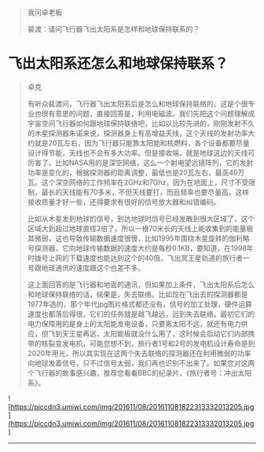 > 我问卓老板
> 
> 裴渡：请问飞行器飞出太阳系是怎样和地球保持联系的？

# 飞出太阳系还怎么和地球保持联系？

> 卓克
> 
> 有听众裴渡问，飞行器飞出太阳系后是怎么和地球保持联络的。这是个很专业也很有意思的问题，直接回答是，利用电磁波。我们先把这个问题理解成宇宙空间飞行器如何跟地球保持联络吧，比如以比较先进的，刚刚发射不久的木星探测器朱诺来说，探测器身上有高增益天线，这个天线的发射功率大约就是20瓦左右，因为飞行器只能靠太阳能和核燃料，各个设备都要尽量设计得节能，天线也不会有多大功率。但是接收端，就是地球这边的天线可厉害了，比如NASA用的是深空网络，这么一个射电望远镜阵列，它的发射功率是变化的，根据探测器的距离调整，最低也是20瓦左右，最高40万瓦。这个深空网络的工作频率在2GHz和7Ghz，因为在地面上，尺寸不受限制，最长的天线能有70多米，不但天线要打，而且频率也要尽量高，这样接收质量才好一些，还得要求有很好的信号放大器和纠错编码。
> 
> 
> 
> 比如从木星发到地球的信号，到达地球时信号已经发散到很大区域了，这个区域大到超过地球直径2倍了，所以一根70米长的天线上能收集到的能量极其微弱，这也导致传输数据速度很慢，比如1995年围绕木星旋转的伽利略号探测器，它向地球传输数据的速度大约是每秒0.1KB，要知道，在1998年时拨号上网的下载速度也能达到这个的40倍，飞出冥王星轨道的旅行者一号跟地球通讯的速度跟这个也差不多。
> 
> 
> 
> 这上面回答的是飞行器和地面的通讯，但如果加上条件，飞出太阳系后怎么和地球保持联络的话，结果是，失去联络。比如现在飞出去的探测器都是1977年造的，那个年代jpg图片格式都还没有，信号的加工处理，硬件运算速度也都落后得很，它们的任务就是越飞越远，远到失去联络。最初它们的电力保障用的是身上的太阳能发电设备，只要离太阳不远，就还有电力供应，但飞到天王星再远，太阳能板就没什么用了，这时候会启动它们内部携带的核裂变发电机，可能您想不到，旅行者1号和2号的发电机设计寿命是到2020年用光，所以其实现在这两个失去联络的探测器还在利用微弱的功率向地球发着信号，只不过信号太弱，我们再也识别不出来了。如果您对这两个飞行器的故事感兴趣，推荐您看看BBC的纪录片，《旅行者号：冲出太阳系》。

![https://piccdn3.umiwi.com/img/201611/08/201611081822313332013205.jpg](https://piccdn3.umiwi.com/img/201611/08/201611081822313332013205.jpg)

---
